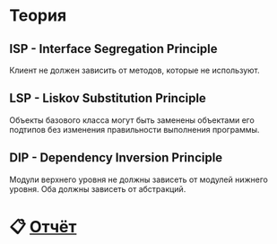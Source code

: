 # Теория
## ISP - Interface Segregation Principle
Клиент не должен зависить от методов, которые не используют. 
## LSP - Liskov Substitution Principle
Объекты базового класса могут быть заменены объектами его подтипов без изменения правильности выполнения программы.
## DIP - Dependency Inversion Principle
Модули верхнего уровня не должны зависеть от модулей нижнего уровня. Оба должны зависеть от абстракций.
# 📋 [Отчёт](https://docs.google.com/document/d/1Zu_FgV2ZX0DyF7Cdq3_286T1Jf3kf2AC4LJw6oRZBzE/edit?usp=sharing)
